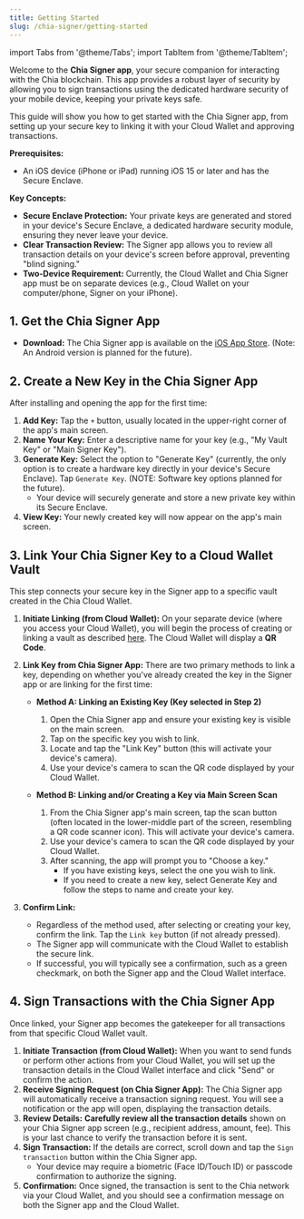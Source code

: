```yaml
---
title: Getting Started
slug: /chia-signer/getting-started
---
```


import Tabs from '@theme/Tabs';
import TabItem from '@theme/TabItem';

Welcome to the **Chia Signer app**, your secure companion for interacting with the Chia blockchain. This app provides a robust layer of security by allowing you to sign transactions using the dedicated hardware security of your mobile device, keeping your private keys safe.

This guide will show you how to get started with the Chia Signer app, from setting up your secure key to linking it with your Cloud Wallet and approving transactions.

**Prerequisites:**

- An iOS device (iPhone or iPad) running iOS 15 or later and has the Secure Enclave.

**Key Concepts:**

- **Secure Enclave Protection:** Your private keys are generated and stored in your device's Secure Enclave, a dedicated hardware security module, ensuring they never leave your device.
- **Clear Transaction Review:** The Signer app allows you to review all transaction details on your device's screen before approval, preventing "blind signing."
- **Two-Device Requirement:** Currently, the Cloud Wallet and Chia Signer app must be on separate devices (e.g., Cloud Wallet on your computer/phone, Signer on your iPhone).

## 1. Get the Chia Signer App

- **Download:** The Chia Signer app is available on the [iOS App Store](https://apps.apple.com/app/chia-signer/id6504493785). (Note: An Android version is planned for the future).

## 2. Create a New Key in the Chia Signer App

After installing and opening the app for the first time:

1.  **Add Key:** Tap the `+` button, usually located in the upper-right corner of the app's main screen.
2.  **Name Your Key:** Enter a descriptive name for your key (e.g., "My Vault Key" or "Main Signer Key").
3.  **Generate Key:** Select the option to "Generate Key" (currently, the only option is to create a hardware key directly in your device's Secure Enclave). Tap `Generate Key`. (NOTE: Software key options planned for the future).
    - Your device will securely generate and store a new private key within its Secure Enclave.
4.  **View Key:** Your newly created key will now appear on the app's main screen.

## 3. Link Your Chia Signer Key to a Cloud Wallet Vault

This step connects your secure key in the Signer app to a specific vault created in the Chia Cloud Wallet.

1.  **Initiate Linking (from Cloud Wallet):** On your separate device (where you access your Cloud Wallet), you will begin the process of creating or linking a vault as described [here](/cloud-wallet/getting-started). The Cloud Wallet will display a **QR Code**.

2.  **Link Key from Chia Signer App:**
    There are two primary methods to link a key, depending on whether you've already created the key in the Signer app or are linking for the first time:
    - **Method A: Linking an Existing Key (Key selected in Step 2)**
      1.  Open the Chia Signer app and ensure your existing key is visible on the main screen.
      2.  Tap on the specific key you wish to link.
      3.  Locate and tap the "Link Key" button (this will activate your device's camera).
      4.  Use your device's camera to scan the QR code displayed by your Cloud Wallet.

    - **Method B: Linking and/or Creating a Key via Main Screen Scan**
      1.  From the Chia Signer app's main screen, tap the scan button (often located in the lower-middle part of the screen, resembling a QR code scanner icon). This will activate your device's camera.
      2.  Use your device's camera to scan the QR code displayed by your Cloud Wallet.
      3.  After scanning, the app will prompt you to "Choose a key."
          - If you have existing keys, select the one you wish to link.
          - If you need to create a new key, select Generate Key and follow the steps to name and create your key.

3.  **Confirm Link:**
    - Regardless of the method used, after selecting or creating your key, confirm the link. Tap the `Link key` button (if not already pressed).
    - The Signer app will communicate with the Cloud Wallet to establish the secure link.
    - If successful, you will typically see a confirmation, such as a green checkmark, on both the Signer app and the Cloud Wallet interface.

## 4. Sign Transactions with the Chia Signer App

Once linked, your Signer app becomes the gatekeeper for all transactions from that specific Cloud Wallet vault.

1.  **Initiate Transaction (from Cloud Wallet):** When you want to send funds or perform other actions from your Cloud Wallet, you will set up the transaction details in the Cloud Wallet interface and click "Send" or confirm the action.
2.  **Receive Signing Request (on Chia Signer App):** The Chia Signer app will automatically receive a transaction signing request. You will see a notification or the app will open, displaying the transaction details.
3.  **Review Details:** **Carefully review all the transaction details** shown on your Chia Signer app screen (e.g., recipient address, amount, fee). This is your last chance to verify the transaction before it is sent.
4.  **Sign Transaction:** If the details are correct, scroll down and tap the `Sign transaction` button within the Chia Signer app.
    - Your device may require a biometric (Face ID/Touch ID) or passcode confirmation to authorize the signing.
5.  **Confirmation:** Once signed, the transaction is sent to the Chia network via your Cloud Wallet, and you should see a confirmation message on both the Signer app and the Cloud Wallet.
